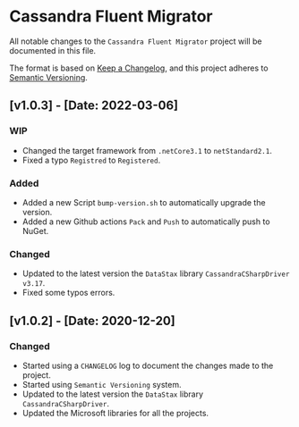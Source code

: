 # Cassandra Fluent Migrator

All notable changes to the `Cassandra Fluent Migrator` project will be documented in this file.

The format is based on [Keep a Changelog](https://keepachangelog.com/en/1.0.0/),
and this project adheres to [Semantic Versioning](https://semver.org/spec/v2.0.0.html).

## [v1.0.3] - [Date: 2022-03-06]

### WIP

- Changed the target framework from `.netCore3.1` to `netStandard2.1`.
- Fixed a typo `Registred` to `Registered`.

### Added

- Added a new Script `bump-version.sh` to automatically upgrade the version.
- Added a new Github actions `Pack` and `Push` to automatically push to NuGet.

### Changed

- Updated to the latest version the `DataStax` library `CassandraCSharpDriver v3.17`.
- Fixed some typos errors.

## [v1.0.2] - [Date: 2020-12-20]

### Changed

- Started using a `CHANGELOG` log to document the changes made to the project.
- Started using `Semantic Versioning` system.
- Updated to the latest version the `DataStax` library `CassandraCSharpDriver`.
- Updated the Microsoft libraries for all the projects.
